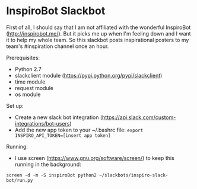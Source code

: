 # InspiroBot Slackbot

First of all, I should say that I am not affiliated with the wonderful InspiroBot (http://inspirobot.me/).
But it picks me up when I'm feeling down and I want it to help my whole team. So this slackbot posts inspirational posters to my team's #inspiration channel once an hour. 

Prerequisites:
- Python 2.7
- slackclient module (https://pypi.python.org/pypi/slackclient)
- time module
- request module
- os module

Set up: 
- Create a new slack bot integration (https://api.slack.com/custom-integrations/bot-users)
- Add the new app token to your ~/.bashrc file: `export INSPIRO_API_TOKEN=[insert app token]`

Running:
- I use screen (https://www.gnu.org/software/screen/) to keep this running in the background:  

`screen -d -m -S inspiroBot python2 ~/slackbots/inspiro-slack-bot/run.py`

